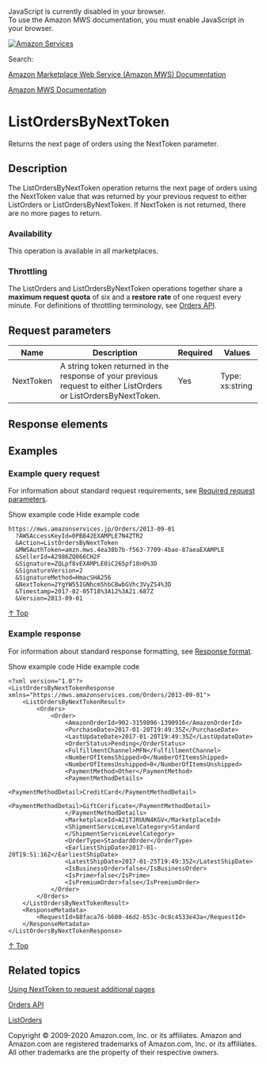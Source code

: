 <div id="MWSDX_noscript">

JavaScript is currently disabled in your browser.  
To use the Amazon MWS documentation, you must enable JavaScript in your
browser.

</div>

<div id="MWSDX_divtop">

[![Amazon
Services](https://images-na.ssl-images-amazon.com/images/G/08/mwsportal/fr_FR/amazonservices.gif "Amazon Services")](http://services.amazon.fr)

<div id="MWSDX_search">

<span id="MWSDX_searchlbl">Search:</span>

</div>

  
<span id="MWSDX_titlebar">[Amazon Marketplace Web Service (Amazon MWS)
Documentation](https://developer.amazonservices.fr/gp/mws/docs.html)</span>

</div>

<div id="MWSDX_divbottom">

<div id="MWSDX_divleft">

<div id="MWSDX_toc">

</div>

</div>

<div id="MWSDX_divright">

<div id="MWSDX_content">

<span id="MWSDX_breadcrumbs">[Amazon MWS
Documentation](https://developer.amazonservices.fr/gp/mws/docs.html)</span>

<div id="Orders_ListOrdersByNextToken" class="nested0">

ListOrdersByNextToken
=====================

<div class="body">

<span class="ph">Returns the next page of orders using the <span
class="keyword parmname">NextToken</span> parameter.</span>

</div>

<div id="Description" class="topic concept nested1">

Description
-----------

<div class="body conbody">

The <span class="keyword apiname">ListOrdersByNextToken</span> operation
returns the next page of orders using the <span
class="keyword parmname">NextToken</span> value that was returned by
your previous request to either <span
class="keyword apiname">ListOrders</span> or <span
class="keyword apiname">ListOrdersByNextToken</span>. If <span
class="keyword parmname">NextToken</span> is not returned, there are no
more pages to return.

<div class="section">

### Availability

This operation is available in all marketplaces.

</div>

<div class="section">

### Throttling

The <span class="keyword apiname">ListOrders</span> and <span
class="keyword apiname">ListOrdersByNextToken</span> operations together
share a **maximum request quota** of six and a **restore rate** of one
request every minute. For definitions of throttling terminology, see
<a href="../orders-2013-09-01/Orders_Overview.md" class="xref">Orders API</a>.

</div>

</div>

</div>

<div id="RequestParameters" class="topic reference nested1">

Request parameters
------------------

<div class="body refbody">

<div class="tablenoborder">

| Name                                            | Description                                                                                                                                                                               | Required | Values                                  |
|-------------------------------------------------|-------------------------------------------------------------------------------------------------------------------------------------------------------------------------------------------|----------|-----------------------------------------|
| <span class="keyword parmname">NextToken</span> | A string token returned in the response of your previous request to either <span class="keyword apiname">ListOrders</span> or <span class="keyword apiname">ListOrdersByNextToken</span>. | Yes      | <span class="ph">Type: xs:string</span> |

</div>

</div>

</div>

<div id="ResponseElements" class="topic reference nested1">

Response elements
-----------------

<div class="body refbody">

</div>

</div>

<div id="Examples" class="topic reference nested1">

Examples
--------

<div class="body refbody">

<div class="section">

### Example query request

<span class="ph">For information about standard request requirements,
see
<a href="../dev_guide/DG_RequiredRequestParameters.md" class="xref">Required request parameters</a>.</span>

<span class="ph expander"> <span class="keyword parmname xshow">Show
example code</span> <span class="keyword parmname xhide">Hide example
code</span> </span>

<div class="sectiondiv content">

    https://mws.amazonservices.jp/Orders/2013-09-01
      ?AWSAccessKeyId=0PB842EXAMPLE7N4ZTR2
      &Action=ListOrdersByNextToken
      &MWSAuthToken=amzn.mws.4ea38b7b-f563-7709-4bae-87aeaEXAMPLE
      &SellerId=A2986ZQ066CH2F
      &Signature=ZQLpf8vEXAMPLE0iC265pf18n0%3D
      &SignatureVersion=2
      &SignatureMethod=HmacSHA256
      &NextToken=2YgYW55IGNhcm5hbCBwbGVhc3VyZS4%3D
      &Timestamp=2017-02-05T18%3A12%3A21.687Z
      &Version=2013-09-01

<a href="#Examples" class="xref">↑ Top</a>

</div>

</div>

<div class="section">

### Example response

<span class="ph">For information about standard response formatting, see
<a href="../dev_guide/DG_ResponseFormat.md" class="xref">Response format</a>.</span>

<span class="ph expander"> <span class="keyword parmname xshow">Show
example code</span> <span class="keyword parmname xhide">Hide example
code</span> </span>

<div class="sectiondiv content">

    <?xml version="1.0"?>
    <ListOrdersByNextTokenResponse xmlns="https://mws.amazonservices.com/Orders/2013-09-01">
        <ListOrdersByNextTokenResult>
            <Orders>
                <Order>
                    <AmazonOrderId>902-3159896-1390916</AmazonOrderId>
                    <PurchaseDate>2017-01-20T19:49:35Z</PurchaseDate>
                    <LastUpdateDate>2017-01-20T19:49:35Z</LastUpdateDate>
                    <OrderStatus>Pending</OrderStatus>
                    <FulfillmentChannel>MFN</FulfillmentChannel>
                    <NumberOfItemsShipped>0</NumberOfItemsShipped>
                    <NumberOfItemsUnshipped>0</NumberOfItemsUnshipped>
                    <PaymentMethod>Other</PaymentMethod>
                    <PaymentMethodDetails>
                        <PaymentMethodDetail>CreditCard</PaymentMethodDetail>
                        <PaymentMethodDetail>GiftCerificate</PaymentMethodDetail>
                    </PaymentMethodDetails>
                    <MarketplaceId>A21TJRUUN4KGV</MarketplaceId>
                    <ShipmentServiceLevelCategory>Standard
                    </ShipmentServiceLevelCategory>
                    <OrderType>StandardOrder</OrderType>
                    <EarliestShipDate>2017-01-20T19:51:16Z</EarliestShipDate>
                    <LatestShipDate>2017-01-25T19:49:35Z</LatestShipDate>   
                    <IsBusinessOrder>false</IsBusinessOrder>
                    <IsPrime>false</IsPrime>
                    <IsPremiumOrder>false</IsPremiumOrder>  
                </Order>
            </Orders>
        </ListOrdersByNextTokenResult>
        <ResponseMetadata>
            <RequestId>88faca76-b600-46d2-b53c-0c8c4533e43a</RequestId>
        </ResponseMetadata>
    </ListOrdersByNextTokenResponse>

<a href="#Examples" class="xref">↑ Top</a>

</div>

</div>

</div>

</div>

<div id="RelatedActions" class="topic nested1">

Related topics
--------------

<div class="body">

<a href="../dev_guide/DG_NextToken.md" class="xref">Using NextToken to request additional pages</a>

<a href="../orders-2013-09-01/Orders_Overview.md" class="xref">Orders API</a>

<a href="../orders-2013-09-01/Orders_ListOrders.md" class="xref">ListOrders</a>

</div>

</div>

</div>

<div id="MWSDX_footer">

Copyright © 2009-2020 Amazon.com, Inc. or its affiliates. Amazon and
Amazon.com are registered trademarks of Amazon.com, Inc. or its
affiliates. All other trademarks are the property of their respective
owners.

</div>

</div>

</div>

<div style="clear: both;">

</div>

</div>
